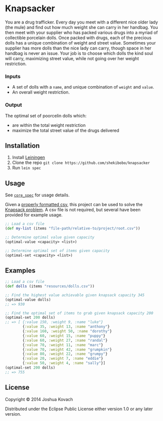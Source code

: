 # Knapsacker

You are a drug trafficker. Every day you meet with a different nice older lady (the mule) and find out how much weight she can carry in her handbag. You then meet with your supplier who has packed various drugs into a myriad of collectible porcelain dolls. Once packed with drugs, each of the precious dolls has a unique combination of weight and street value. Sometimes your supplier has more dolls than the nice lady can carry, though space in her handbag is never an issue. Your job is to choose which dolls the kind soul will carry, maximizing street value, while not going over her weight restriction.

### Inputs

- A set of dolls with a `name`, and unique combination of `weight` and `value`.
- An overall weight restriction.

### Output

The optimal set of poorcelin dolls which:

- are within the total weight restriction
- maximize the total street value of the drugs delivered


## Installation

1. Install [Leiningen](https://github.com/technomancy/leiningen)
2. Clone the repo `git clone https://github.com/shekibobo/knapsacker`
3. Run `lein spec`

## Usage

See [`core_spec`](spec/knapsacker/core_spec.clj) for usage details.

Given a [properly formatted csv](resources/dolls.csv), this project can be used
to solve the [Knapsack problem](https://en.wikipedia.org/wiki/Knapsack_problem#0.2F1_knapsack_problem). A csv file is not required, but several have been provided for example usage.

```clojure
;; Load a csv file
(def my-list (items "file-path/relative-to/project/root.csv"))

;; Determine optimal value given capacity
(optimal-value <capacity> <list>)

;; Determine optimal set of items given capacity
(optimal-set <capacity> <list>)
```

## Examples

```clojure
;; Load a csv file
(def dolls (items "resources/dolls.csv"))

;; Find the highest value achievable given knapsack capacity 345
(optimal-value dolls)
;; => 930

;; Find the optimal set of items to grab given knapsack capacity 200
(optimal-set 200 dolls)
;; => [ {:value 150, :weight 9, :name "luke"}
        {:value 35, :weight 13, :name "anthony"}
        {:value 160, :weight 50, :name "dorothy"}
        {:value 60, :weight 15, :name "puppy"}
        {:value 60, :weight 27, :name "randal"}
        {:value 70, :weight 11, :name "marc"}
        {:value 70, :weight 42, :name "grumpkin"}
        {:value 80, :weight 22, :name "grumpy"}
        {:value 20, :weight 7, :name "eddie"}
        {:value 50, :weight 4, :name "sally"}]
(optimal-set 200 dolls)
;; => 755

```

## License

Copyright © 2014 Joshua Kovach

Distributed under the Eclipse Public License either version 1.0 or any later version.
